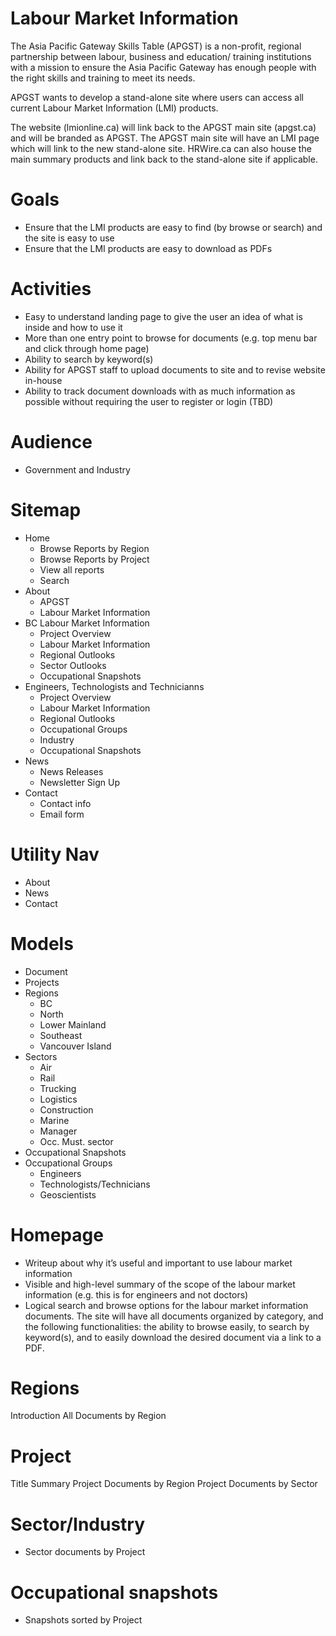 Labour Market Information
=============
The Asia Pacific Gateway Skills Table (APGST) is a non-profit, regional partnership between labour, business and education/ training institutions with a mission to ensure the Asia Pacific Gateway has enough people with the right skills and training to meet its needs.

APGST wants to develop a stand-alone site where users can access all current Labour Market Information (LMI) products. 

The website (lmionline.ca) will link back to the APGST main site (apgst.ca) and will be branded as APGST. The APGST main site will have an LMI page which will link to the new stand-alone site. HRWire.ca can also house the main summary products and link back to the stand-alone site if applicable.

# Goals
- Ensure that the LMI products are easy to find (by browse or search) and the site is easy to use
- Ensure that the LMI products are easy to download as PDFs


# Activities

- Easy to understand landing page to give the user an idea of what is inside and how to use it
- More than one entry point to browse for documents (e.g. top menu bar and click through home page)
- Ability to search by keyword(s)
- Ability for APGST staff to upload documents to site and to revise website in-house
- Ability to track document downloads with as much information as possible without requiring the user to
register or login (TBD)

# Audience
- Government and Industry

# Sitemap
- Home
	- Browse Reports by Region
	- Browse Reports by Project
	- View all reports
	- Search
- About
	- APGST
	- Labour Market Information
- BC Labour Market Information
	- Project Overview
	- Labour Market Information
	- Regional Outlooks
	- Sector Outlooks
	- Occupational Snapshots
- Engineers, Technologists and Technicianns
	- Project Overview
	- Labour Market Information
	- Regional Outlooks
	- Occupational Groups
	- Industry
	- Occupational Snapshots
- News
	- News Releases
	- Newsletter Sign Up
- Contact
	- Contact info
	- Email form


# Utility Nav
- About
- News
- Contact


# Models
- Document
- Projects
- Regions
	- BC
	- North
	- Lower Mainland
	- Southeast
	- Vancouver Island
- Sectors
	- Air
	- Rail
	- Trucking
	- Logistics
	- Construction
	- Marine
	- Manager
	- Occ. Must. sector
- Occupational Snapshots
- Occupational Groups
	- Engineers
	- Technologists/Technicians
	- Geoscientists


# Homepage
- Writeup about why it’s useful and important to use labour market information
- Visible and high-level summary of the scope of the labour market information (e.g. this is for engineers
and not doctors)
- Logical search and browse options for the labour market information documents. The site will have all
documents organized by category, and the following functionalities: the ability to browse easily, to search by keyword(s), and to easily download the desired document via a link to a PDF.

# Regions
Introduction
All Documents by Region

# Project
Title
Summary
Project Documents by Region
Project Documents by Sector

# Sector/Industry
- Sector documents by Project

# Occupational snapshots
- Snapshots sorted by Project


